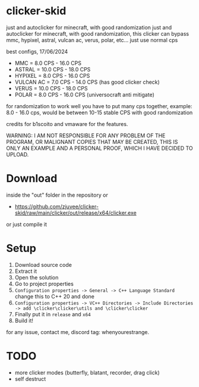 # clicker-skid
just and autoclicker for minecraft, with good randomization
just and autoclicker for minecraft, with good randomization, this clicker can bypass mmc, hypixel, astral, vulcan ac, verus, polar, etc... just use normal cps

best configs, 17/06/2024

- MMC = 8.0 CPS - 16.0 CPS
- ASTRAL = 10.0 CPS - 18.0 CPS
- HYPIXEL = 8.0 CPS - 16.0 CPS
- VULCAN AC = 7.0 CPS - 14.0 CPS (has good clicker check)
- VERUS = 10.0 CPS - 18.0 CPS
- POLAR = 8.0 CPS - 16.0 CPS (universocraft anti mitigate)

for randomization to work well you have to put many cps together, example: 8.0 - 16.0 cps, would be between 10-15 stable CPS with good randomization

credits for b1scoito and vmaware for the features.

WARNING: I AM NOT RESPONSIBLE FOR ANY PROBLEM OF THE PROGRAM, OR MALIGNANT COPIES THAT MAY BE CREATED, THIS IS ONLY AN EXAMPLE AND A PERSONAL PROOF, WHICH I HAVE DECIDED TO UPLOAD.

# Download

inside the "out" folder in the repository or 
- https://github.com/zjuvee/clicker-skid/raw/main/clicker/out/release/x64/clicker.exe

or just compile it

# Setup

 1. Download source code
 2. Extract it
 3. Open the solution
 4. Go to project properties
 5. `Configuration properties -> General -> C++ Language Standard` change this to C++ 20 and done
 6. `Configuration properties -> VC++ Directories -> Include Directories -> add \clicker\clicker\utils and \clicker\clicker`
 7. Finally put it in `release` and `x64`
 8. Build it!

for any issue, contact me, discord tag: whenyourestrange.

# TODO

- more clicker modes (butterfly, blatant, recorder, drag click)
- self destruct
